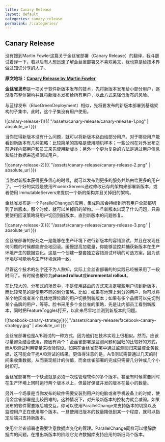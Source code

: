 ```yaml
---
title: Canary Release
layout: default
categories: canary-release
permalink: /:categories/
---
```


## Canary Release

没有搜到Martin Fowler这篇关于金丝雀部署（Canary Release）的翻译，我斗胆试着译一下，若以后有人想迅速了解金丝雀部署又不喜欢英文，我也算是给技术界做过知识分享的人了。

__原文地址：[Canary Release by Martin Fowler](https://martinfowler.com/bliki/CanaryRelease.html)__

**金丝雀发布**是一项关于软件新版本发布的技术，先将新版本发布给小部分用户，逐渐发布整体架构并且将新版本发布给所有用户，以此方式来降低发布的风险。

与蓝绿发布（BlueGreenDeployment）相似，先将要发布的新版本部署到基础架构的子集中，此时，这个子集没有用户使用。

![canary-release-1]({{ "/assets/canary-release/canary-release-1.png" | absolute_url }})

当你觉得新版本没有什么问题，就可以将新版本路由给部分用户。对于哪些用户能看到新版本有几种策略：比较简单的策略是使用随机样本；一些公司在对外发布之前选择内部用户和员工来先使用新版本；另外一个更为复杂的方法是通过用户信息和统计数据来选择测试用户。

![canary-release-2]({{ "/assets/canary-release/canary-release-2.png" | absolute_url }})

当你对新版本获得更多信心的时候，就可以发布到更多的服务并路由给更多的用户了。一个好的实践是使用PhoenixServers通过修改已存的架构来部署新版本，或者使用 ImmutableServers来提供一个新的架构并且关掉旧的架构。

金丝雀发布是一个ParallelChange的应用，集成阶段会持续到所有用户全部都切到了新版本。那个时候，就可以关掉旧的架构。一旦新版本出现了什么问题，只需要使用回滚策略将用户切回到旧版本，直到新版本的问题修复。

![canary-release-3]({{ "/assets/canary-release/canary-release-3.png" | absolute_url }})

金丝雀部署的好处之一是能够在生产环境下进行新版本的容错测试，并且在发现任何问题的时候都能安全地回滚。缓慢提高加载量，你能够监控并捕获新版本在生产环境产生的数据变化。这是一个创建一整套独立容错测试环境的可选方案，因为该环境尽可能地与生产环境保持一致。

尽管这个技术的名字还不为人熟知，实际上金丝雀部署的的实践已经被采用了一段时间了。有时候也被称为**phased rollout**或**incremental rollout**。

在比较大的、分布式的场景中，不是使用路由的方式来决定哪些用户切到新版本，而比较常见的是使用不同的划分策略。比如：如果有地理上划分的用户，你可以将某个地区或者某个具体地理位置的用户切换到新版本；如果有多个品牌可以先切到某个品牌的用户，等等。脸书采用多个金丝雀的策略，先是让内部员工看到新版本，同时把FeatureToggles打开，以此来尽早地监测到新版本的问题。

![facebook-canary-strategy]({{ "/assets/canary-release/facebook-canary-strategy.jpg" | absolute_url }})

金丝雀部署也是A/B测试的一种方式，因为他们在技术实现上很相似。然而，应该尽量避免结合使用，原因有两个：金丝雀部署是监测问题和回归的比较好的方式，而A/B测试利用变量来检验假设。如果在金丝雀部署中通过监测回归来监控业务数据，这可能会干扰A/B测试的结果。更值得注意的是，A/B测试需要通过几天的时间来收集数据，从而表现统计的价值，而金丝雀部署的完成只需要几分钟或几个小时即可。

金丝雀部署有一个缺点就是必须一次性管理软件的多个版本。甚至有时候需要同时在生产环境上同时运行两个版本以上，但最好保证并发的版本在最小的数量。

另外一个场景是当你发布的软件需要安装到用户的电脑或者手机设备上的时候，使用金丝雀部署是比较困难的。这种情况下，对升级新版本的控制力就会减弱。如果发布的软件需要跟后端交互，你可以使用ParallelChange来支持版本的切换以及监控用户正在使用哪个版本。一旦使用旧版本的数量降低到某一个程度，就可以指定后端只支持新版本。

使用金丝雀部署也需要注意数据库变化的管理。ParallelChange同样可以缓解数据库的问题。在推出新版本的阶段它允许数据库支持应用的新旧两个版本。
